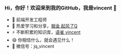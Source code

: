 ### Hi，你好！欢迎来到我的GitHub，我是vincent 👋

- 🔭 前端开发工程师
- 🌱 热爱学习和分享，<a href="https://juejin.cn/user/4054654615555854/posts" target="_blank">掘金 起风了Q</a>
- ⚡ 不断积累的知识库，<a href="https://www.yuque.com/v-vincent" target="_blank">语雀 vincent</a>
- 😄 你相信什么，就会遇见什么！
- 💬 微信号：jq_vincent
<!--
**V-vincent/V-vincent** is a ✨ _special_ ✨ repository because its `README.md` (this file) appears on your GitHub profile.

Here are some ideas to get you started:

- 🔭 I’m currently working on ...
- 🌱 I’m currently learning ...
- 👯 I’m looking to collaborate on ...
- 🤔 I’m looking for help with ...
- 💬 Ask me about ...
- 📫 How to reach me: ...
- 😄 Pronouns: ...
- ⚡ Fun fact: ...
-->
